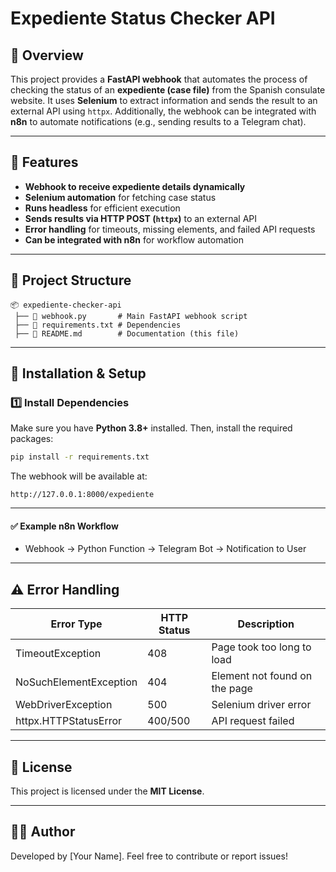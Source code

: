 # Expediente Status Checker API

## 📌 Overview
This project provides a **FastAPI webhook** that automates the process of checking the status of an **expediente (case file)** from the Spanish consulate website. It uses **Selenium** to extract information and sends the result to an external API using `httpx`. Additionally, the webhook can be integrated with **n8n** to automate notifications (e.g., sending results to a Telegram chat).

---

## 🚀 Features
- **Webhook to receive expediente details dynamically**
- **Selenium automation** for fetching case status
- **Runs headless** for efficient execution
- **Sends results via HTTP POST (`httpx`)** to an external API
- **Error handling** for timeouts, missing elements, and failed API requests
- **Can be integrated with n8n** for workflow automation

---

## 📂 Project Structure
```
📦 expediente-checker-api
 ├── 📄 webhook.py       # Main FastAPI webhook script
 ├── 📄 requirements.txt # Dependencies
 ├── 📄 README.md        # Documentation (this file)
```

---

## 🔧 Installation & Setup

### 1️⃣ Install Dependencies
Make sure you have **Python 3.8+** installed. Then, install the required packages:
```sh
pip install -r requirements.txt
```

The webhook will be available at:
```
http://127.0.0.1:8000/expediente
```

---

#### ✅ Example n8n Workflow
- Webhook → Python Function → Telegram Bot → Notification to User

---

## ⚠️ Error Handling
| Error Type             | HTTP Status | Description                   |
| ---------------------- | ----------- | ----------------------------- |
| TimeoutException       | 408         | Page took too long to load    |
| NoSuchElementException | 404         | Element not found on the page |
| WebDriverException     | 500         | Selenium driver error         |
| httpx.HTTPStatusError  | 400/500     | API request failed            |

---

## 📜 License
This project is licensed under the **MIT License**.

---

## 👨‍💻 Author
Developed by [Your Name]. Feel free to contribute or report issues!


